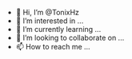 - 👋 Hi, I’m @TonixHz
- 👀 I’m interested in ...
- 🌱 I’m currently learning ...
- 💞️ I’m looking to collaborate on ...
- 📫 How to reach me ...

<!---
TonixHz/TonixHz is a ✨ special ✨ repository because its `README.md` (this file) appears on your GitHub profile.
You can click the Preview link to take a look at your changes.
--->
